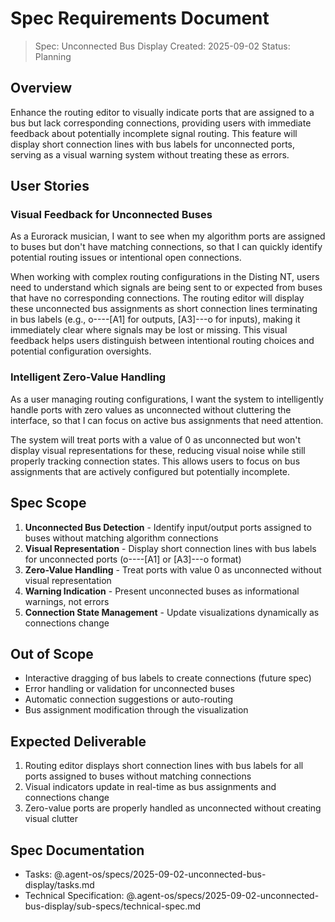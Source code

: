 # Spec Requirements Document

> Spec: Unconnected Bus Display
> Created: 2025-09-02
> Status: Planning

## Overview

Enhance the routing editor to visually indicate ports that are assigned to a bus but lack corresponding connections, providing users with immediate feedback about potentially incomplete signal routing. This feature will display short connection lines with bus labels for unconnected ports, serving as a visual warning system without treating these as errors.

## User Stories

### Visual Feedback for Unconnected Buses

As a Eurorack musician, I want to see when my algorithm ports are assigned to buses but don't have matching connections, so that I can quickly identify potential routing issues or intentional open connections.

When working with complex routing configurations in the Disting NT, users need to understand which signals are being sent to or expected from buses that have no corresponding connections. The routing editor will display these unconnected bus assignments as short connection lines terminating in bus labels (e.g., o----[A1] for outputs, [A3]---o for inputs), making it immediately clear where signals may be lost or missing. This visual feedback helps users distinguish between intentional routing choices and potential configuration oversights.

### Intelligent Zero-Value Handling

As a user managing routing configurations, I want the system to intelligently handle ports with zero values as unconnected without cluttering the interface, so that I can focus on active bus assignments that need attention.

The system will treat ports with a value of 0 as unconnected but won't display visual representations for these, reducing visual noise while still properly tracking connection states. This allows users to focus on bus assignments that are actively configured but potentially incomplete.

## Spec Scope

1. **Unconnected Bus Detection** - Identify input/output ports assigned to buses without matching algorithm connections
2. **Visual Representation** - Display short connection lines with bus labels for unconnected ports (o----[A1] or [A3]---o format)
3. **Zero-Value Handling** - Treat ports with value 0 as unconnected without visual representation
4. **Warning Indication** - Present unconnected buses as informational warnings, not errors
5. **Connection State Management** - Update visualizations dynamically as connections change

## Out of Scope

- Interactive dragging of bus labels to create connections (future spec)
- Error handling or validation for unconnected buses
- Automatic connection suggestions or auto-routing
- Bus assignment modification through the visualization

## Expected Deliverable

1. Routing editor displays short connection lines with bus labels for all ports assigned to buses without matching connections
2. Visual indicators update in real-time as bus assignments and connections change
3. Zero-value ports are properly handled as unconnected without creating visual clutter

## Spec Documentation

- Tasks: @.agent-os/specs/2025-09-02-unconnected-bus-display/tasks.md
- Technical Specification: @.agent-os/specs/2025-09-02-unconnected-bus-display/sub-specs/technical-spec.md